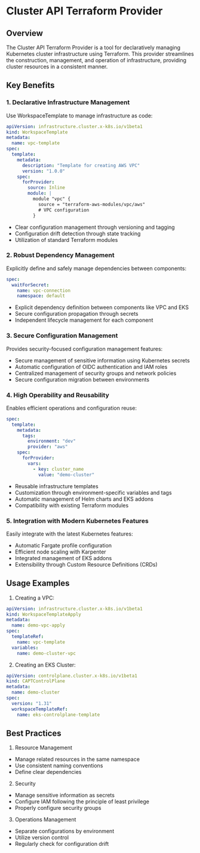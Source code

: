 # Cluster API Terraform Provider

## Overview

The Cluster API Terraform Provider is a tool for declaratively managing Kubernetes cluster infrastructure using Terraform. This provider streamlines the construction, management, and operation of infrastructure, providing cluster resources in a consistent manner.

## Key Benefits

### 1. Declarative Infrastructure Management

Use WorkspaceTemplate to manage infrastructure as code:

```yaml
apiVersion: infrastructure.cluster.x-k8s.io/v1beta1
kind: WorkspaceTemplate
metadata:
  name: vpc-template
spec:
  template:
    metadata:
      description: "Template for creating AWS VPC"
      version: "1.0.0"
    spec:
      forProvider:
        source: Inline
        module: |
          module "vpc" {
            source = "terraform-aws-modules/vpc/aws"
            # VPC configuration
          }
```

- Clear configuration management through versioning and tagging
- Configuration drift detection through state tracking
- Utilization of standard Terraform modules

### 2. Robust Dependency Management

Explicitly define and safely manage dependencies between components:

```yaml
spec:
  waitForSecret:
    name: vpc-connection
    namespace: default
```

- Explicit dependency definition between components like VPC and EKS
- Secure configuration propagation through secrets
- Independent lifecycle management for each component

### 3. Secure Configuration Management

Provides security-focused configuration management features:

- Secure management of sensitive information using Kubernetes secrets
- Automatic configuration of OIDC authentication and IAM roles
- Centralized management of security groups and network policies
- Secure configuration migration between environments

### 4. High Operability and Reusability

Enables efficient operations and configuration reuse:

```yaml
spec:
  template:
    metadata:
      tags:
        environment: "dev"
        provider: "aws"
    spec:
      forProvider:
        vars:
          - key: cluster_name
            value: "demo-cluster"
```

- Reusable infrastructure templates
- Customization through environment-specific variables and tags
- Automatic management of Helm charts and EKS addons
- Compatibility with existing Terraform modules

### 5. Integration with Modern Kubernetes Features

Easily integrate with the latest Kubernetes features:

- Automatic Fargate profile configuration
- Efficient node scaling with Karpenter
- Integrated management of EKS addons
- Extensibility through Custom Resource Definitions (CRDs)

## Usage Examples

1. Creating a VPC:
```yaml
apiVersion: infrastructure.cluster.x-k8s.io/v1beta1
kind: WorkspaceTemplateApply
metadata:
  name: demo-vpc-apply
spec:
  templateRef:
    name: vpc-template
  variables:
    name: demo-cluster-vpc
```

2. Creating an EKS Cluster:
```yaml
apiVersion: controlplane.cluster.x-k8s.io/v1beta1
kind: CAPTControlPlane
metadata:
  name: demo-cluster
spec:
  version: "1.31"
  workspaceTemplateRef:
    name: eks-controlplane-template
```

## Best Practices

1. Resource Management
- Manage related resources in the same namespace
- Use consistent naming conventions
- Define clear dependencies

2. Security
- Manage sensitive information as secrets
- Configure IAM following the principle of least privilege
- Properly configure security groups

3. Operations Management
- Separate configurations by environment
- Utilize version control
- Regularly check for configuration drift
